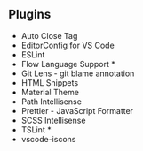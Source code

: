 ## Plugins

- Auto Close Tag
- EditorConfig for VS Code
- ESLint
- Flow Language Support *
- Git Lens - git blame annotation
- HTML Snippets
- Material Theme
- Path Intellisense
- Prettier - JavaScript Formatter
- SCSS Intellisense
- TSLint *
- vscode-iscons
